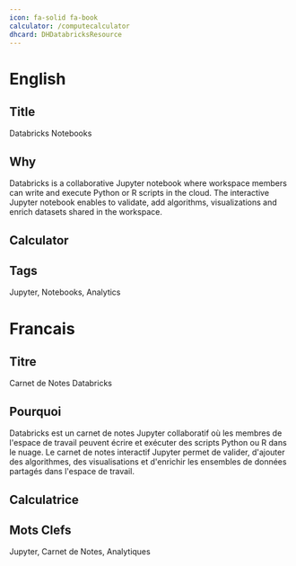 ```yaml
--- 
icon: fa-solid fa-book
calculator: /computecalculator
dhcard: DHDatabricksResource
--- 
```

# English

## Title

Databricks Notebooks

## Why

Databricks is a collaborative Jupyter notebook where workspace members can write and execute Python or R scripts in the cloud. The interactive Jupyter notebook enables to validate, add algorithms, visualizations and enrich datasets shared in the workspace.

## Calculator

## Tags

Jupyter, Notebooks, Analytics

# Francais

## Titre

Carnet de Notes Databricks

## Pourquoi

Databricks est un carnet de notes Jupyter collaboratif où les membres de l'espace de travail peuvent écrire et exécuter des scripts Python ou R dans le nuage. Le carnet de notes interactif Jupyter permet de valider, d'ajouter des algorithmes, des visualisations et d'enrichir les ensembles de données partagés dans l'espace de travail.

## Calculatrice

## Mots Clefs

Jupyter, Carnet de Notes, Analytiques

